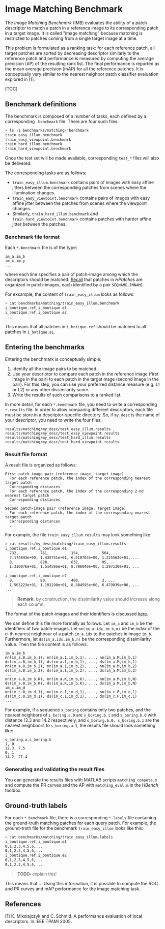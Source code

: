 # Image Matching Benchmark

The *Image Matching Benchmark* (IMB) evaluates the ability of a patch descriptor to match a patch in a reference image to its corresponding patch in a target image. It is called "image matching" because  matching is restricted to patches coming from a single target image at a time.

This problem is formulated as a ranking task: for each reference patch, all target patches are sorted by decreasing descriptor similarly to the reference patch and performance is measured by computing the average precision (AP) of the resulting rank list. The final performance is reported as the mean average precision (mAP) for all the reference patches. It is conceptually very similar to the nearest neighbor patch classifier evaluation explored in [1].

[TOC]

## Benchmark definitions

The benchmark is composed of a number of tasks, each defined by a corresponding `.benchmark` file. There are four such files:

```bash
> ls -1 benchmarks/matching/*benchmark
train_easy_illum.benchmark
train_easy_viewpoint.benchmark
train_hard_illum.benchmark
train_hard_viewpoint.benchmark
```

Once the test set will be made available, corresponding `test_*` files will also be delivered.

The corresponding tasks are as follows:

* `train_easy_illum.benchmark` contains pairs of images with easy affine jitters between the corresponding patches from scenes where the illumination changes.
* `train_easy_viewpoint.benchmark` contains pairs of images with easy affine jitter between the patches from scenes where the viewpoint changes.
* Similarly, `train_hard_illum.benchmark` and `train_hard_viewpoint.benchmark` contains patches with harder affine jitter between the patches.

### Benchmark file format

Each `*.benchmark` file is of the type:

```
im_a,im_b
im_x,im_y
...
```

where each line specifies a pair of patch-image among which the descriptors should be matched. [Recall](../../README.md#reading-patches) that patches in *HPatches* are organized in patch-images, each identified by a pair `SEQNAME.IMNAME`. 

For exxample, the content of `train_easy_illum` looks as follows:

```bash
> cat benchmarks/matching/train_easy_illum.benchmark
i_boutique.ref,i_boutique.e1
i_boutique.ref,i_boutique.e2
...
```

This means that all patches in `i_botique.ref` should be matched to all patches in `i_botique.e1`.


## Entering the benchmarks

Entering the benchmark is conceptually simple:

1. Identify all the image pairs to be matched.
2. Use your descriptor to compare each patch in the reference image (first image in the pair) to each patch in the target mage (second image in the pair). For this step, you can use your preferred distance measure (e.g. L1 or L2) or any other dissimilarity score.
3. Write the results of such comparisons to a ranked list.

In more detail, for each `*.benchmark` file, you need to write a corresponding `*.results` file. In order to allow comparing different descriptors, each file must be store in a descriptor-specific directory. So, if `my_desc` is the name of your descriptor, you need to write the four files:

```
results/matching/my_desc/test_easy_illum.results
results/matching/my_desc/test_easy_viewpoint.results
results/matching/my_desc/test_hard_illum.results
results/matching/my_desc/test_hard_viewpoint.results
```

### Result file format

A result file is organized as follows:

```
First patch-image pair (reference image, target image)
  For each reference patch, the index of the corresponding nearest target patch
  Corresponding distances
  For each reference patch, the index of the corresponding 2-nd nearest target patch
  Corresponding distances
  ...
Second patch-image pair (reference image, target image)
  For each reference patch, the index of the corresponding nearest target patch
  Corresponding distances
  ...
```

For example, the file `train_easy_illum.results` may look something like:

```bash
> cat results/my_desc/matching/train_easy_illum.results 
i_boutique.ref,i_boutique.e1
  732,          761,          154,          564, ...
  7.174843e+00, 1.438751e+01, 6.510703e+00, 1.225562e+01, ...
  0,            828,          632,          95, ...
  1.310076e+01, 1.514586e+01, 8.786040e+00, 1.297130e+01, ...
  ...
i_boutique.ref,i_boutique.e2
  0,            80,           400,          3, ...
  1.503223e+01, 1.191290e+01, 8.384595e+00, 6.479039e+00, ...
...
```

> **Remark:** by construction, the dissimilarity value should increase along each column.

The format of the patch-images and their identifiers is discussed [here](../../README.md#reading-patches).

We can define this file more formally as follows. Let `im_a` and `im_b` be the identifiers of two patch-images.  Let `nn(im_a.idx,im_b,n)` be the *index* of the *n*-th nearest neighbour of a patch `im_a.idx` to the patches in image `im_b`. Furthermore, let ``ds(im_a.idx,im_b,n)`` be the corresponding dissimilarity value. Then the file content is as follows:

```
im_a,im_b
nn(im_a.0,im_b,1), nn(im_a.1,im_b,1), ..., nn(im_a.M,im_b,1)
ds(im_a.0,im_b,1), ds(im_a.1,im_b,1), ..., ds(im_a.M,im_b,1)
nn(im_a.0,im_b,2), nn(im_a.1,im_b,2), ..., nn(im_a.M,im_b,2)
ds(im_a.0,im_b,2), ds(im_a.1,im_b,2), ..., ds(im_a.M,im_b,2)
...
nn(im_a.0,im_b,K), nn(im_a.K,im_b,K), ..., nn(im_a.M,im_b,N)
ds(im_a.0,im_b,K), ds(im_a.K,im_b,K), ..., ds(im_a.M,im_b,N)
im_c,im_d
nn(im_c.0,im_d,1), nn(im_c.1,im_d,1), ..., nn(im_c.P,im_d,1)
ds(im_c.0,im_d,1), ds(im_c.1,im_d,1), ..., ds(im_c.P,im_d,1)
...
```

For example, if a sequence `s_boring` contains only two patches,
and the nearest neighbors of `s_boring.a.0` are `s_boring.b.1` and `s_boring.b.0` with distance 12.3 and 14.2 respectively, and `s_boring.b.0, s_boring.b.1` are the nearest neighboors to `s_boring.a.1`, the results file should look something like:

```
s_boring.a,s_boring.b
1, 0
12.3, 7.5
0, 1
14.2, 27.4
```

### Generating and validating the result files

You can generate the results files with MATLAB scripts `matching_compute.m` and compute the PR curves and the AP with `matching_eval.m` in the *HBench* toolbox.

## Ground-truth labels

For each `*.benchmark` file, there is a corresponding `*.labels` file containing the ground-truth matching patches for each query patch. For example, the ground-truth file for the benchmark `train_easy_illum` looks like this:

```bash
> cat benchmarks/matching/train_easy_illum.labels 
i_boutique.ref,i_boutique.e1
0,1,2,3,4,5,6,...
0,1,2,3,4,5,6,...
i_boutique.ref,i_boutique.e2
0,1,2,3,4,5,6,...
0,1,2,3,4,5,6,...
```

> **TODO:** explain this!

This means that ...  Using this information, it is possible to compute the ROC and PR curves and mAP performance for the image matching task.

## References

[1] K. Mikolajczyk and C. Schmid. A performance evaluation of local descriptors. In IEEE TPAMI 2005.
